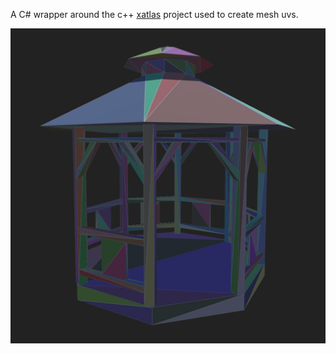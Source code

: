 
A C# wrapper around the c++ [xatlas](https://github.com/jpcy/xatlas) project used to create mesh uvs. 

![gazebo](https://github.com/Scrawk/XAtlasDotNet/blob/master/Media/gazebo_mesh.png)

